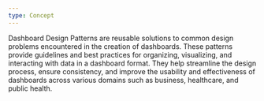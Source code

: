```yaml
---
type: Concept
---
```


Dashboard Design Patterns are reusable solutions to common design problems encountered in the creation of dashboards. These patterns provide guidelines and best practices for organizing, visualizing, and interacting with data in a dashboard format. They help streamline the design process, ensure consistency, and improve the usability and effectiveness of dashboards across various domains such as business, healthcare, and public health.